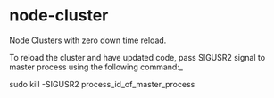 # node-cluster
Node Clusters with zero down time reload.

To reload the cluster and have updated code, pass SIGUSR2 signal to master process using the following command:_

sudo kill -SIGUSR2  process_id_of_master_process
